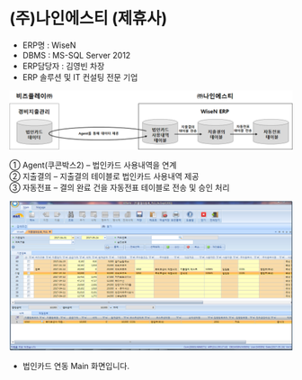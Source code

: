 # \(주\)나인에스티 \(제휴사\)

 - ERP명 : WiseN  
 - DBMS : MS-SQL Server 2012  
 - ERP담당자 : 김영빈 차장  
 - ERP 솔루션 및 IT 컨설팅 전문 기업

![\[&#xADF8;&#xB9BC;1\] &#xAD6C;&#xC131;&#xB3C4;](../../../.gitbook/assets/image%20%28238%29.png)

   ① Agent\(쿠콘박스2\) – 법인카드 사용내역을 연계  
   ② 지출결의 – 지출결의 테이블로 법인카드 사용내역 제공  
   ③ 자동전표 – 결의 완료 건을 자동전표 테이블로 전송 및 승인 처리

![\[&#xADF8;&#xB9BC;2\] nst &#xC9C0;&#xCD9C;&#xACB0;&#xC758;&#xB4F1;&#xB85D; &#xD654;&#xBA74;](../../../.gitbook/assets/image%20%28120%29.png)

 - 법인카드 연동 Main 화면입니다.

